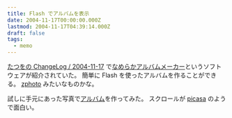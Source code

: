 ```yaml
---
title: Flash でアルバムを表示
date: 2004-11-17T00:00:00.000Z
lastmod: 2004-11-17T04:39:14.000Z
draft: false
tags:
  - memo
---
```


[たつをの ChangeLog / 2004-11-17](http://nais.to/~yto/clog/2004-11-17.html#2004-11-17-1) で[なめらかアルバムメーカー](http://sappari.org/namaker.html)というソフトウェアが紹介されていた。 簡単に Flash を使ったアルバムを作ることができる。 [zphoto](http://namazu.org/~satoru/zphoto/) みたいなものかな。

試しに手元にあった写真で[アルバム](http://www.machu.jp/sample/album/)を作ってみた。 スクロールが [picasa](/posts/20040725/p01) のようで面白い。
